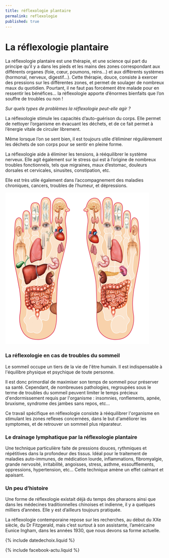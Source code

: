 ```yaml
---
title: réflexologie plantaire
permalink: reflexologie
published: true
---
```


# La réflexologie plantaire

La réflexologie plantaire est une thérapie, et une science qui part du principe qu’il y a dans les pieds et les mains des zones correspondant aux différents organes (foie, cœur, poumons, reins…) et aux différents systèmes (hormonal, nerveux, digestif…). Cette thérapie, douce, consiste à exercer des pressions sur les différentes zones, et permet de soulager de nombreux maux du quotidien. Pourtant, il ne faut pas forcément être malade pour en ressentir les bénéfices… la réflexologie apporte d’énormes bienfaits que l’on souffre de troubles ou non !

*Sur quels types de problèmes la réflexologie peut-elle agir ?*

La réflexologie stimule les capacités d’auto-guérison du corps. Elle permet de nettoyer l’organisme en évacuant les déchets, et de ce fait permet à l’énergie vitale de circuler librement.

Même lorsque l’on se sent bien, il est toujours utile d’éliminer régulièrement les déchets de son corps pour se sentir en pleine forme.

La réflexologie aide à éliminer les tensions, à rééquilibrer le système nerveux. Elle agit également sur le stress qui est à l’origine de nombreux troubles fonctionnels, tels que migraines, maux d’estomac, douleurs dorsales et cervicales, sinusites, constipation, etc.

Elle est très utile également dans l’accompagnement des maladies chroniques, cancers, troubles de l’humeur, et dépressions.

![](./images/zones-pieds-455x478.png)

### La réflexologie en cas de troubles du sommeil

Le sommeil occupe un tiers de la vie de l'être humain. Il est indispensable à l'équilibre physique et psychique de toute personne.

Il est donc primordial de maximiser son temps de sommeil pour préserver sa santé. Cependant, de nombreuses pathologies, regroupées sous le terme de troubles du sommeil peuvent limiter le temps précieux d'endormissement requis par l'organisme : insomnies, ronflements, apnée, bruxisme, syndrome des jambes sans repos, etc...

Ce travail spécifique en réflexologie consiste à rééquilibrer l'organisme en stimulant les zones reflexes concernées, dans le but d'améliorer les symptomes, et de retrouver un sommeil plus réparateur. 

### Le drainage lymphatique par la réflexologie plantaire

Une technique particulière faite de pressions douces, rythmiques et répétitives dans la profondeur des tissus. Idéal pour le traitement de maladies auto-immunes, de médication lourde, inflammations, fibromyalgie, grande nervosité, irritabilité, angoisses, stress, asthme, essoufflements, oppressions, hypertension, etc...
Cette technique amène un effet calmant et apaisant.

### Un peu d’histoire

Une forme de réflexologie existait déjà du temps des pharaons ainsi que dans les médecines traditionnelles chinoises et indienne, il y a quelques milliers d’années. Elle y est d’ailleurs toujours pratiquée.

La réflexologie contemporaine repose sur les recherches, au début du XXe siècle, du Dr Fitzgerald, mais c’est surtout à son assistante, l’américaine Eunice Ingham, dans les années 1930, que nous devons sa forme actuelle.

{% include datedechoix.liquid %}

{% include facebook-actu.liquid %}
